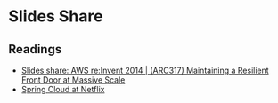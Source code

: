 # Slides Share

## Readings

* [Slides share: AWS re:Invent 2014 | (ARC317) Maintaining a Resilient Front Door at Massive Scale](https://www.youtube.com/watch?v=ZfYJHtVL1_w)
* [Spring Cloud at Netflix](https://www.youtube.com/watch?v=6wvVANQ6EJ8)
